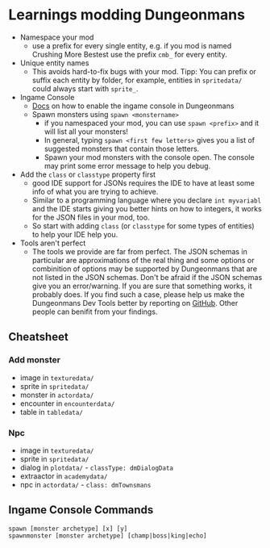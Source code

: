 # Learnings modding Dungeonmans

- Namespace your mod
  - use a prefix for every single entity, e.g. if you mod is named Crushing More Bestest use the prefix `cmb_` for every entity.
- Unique entity names
  - This avoids hard-to-fix bugs with your mod. Tipp: You can prefix or suffix each entity by folder, for example, entities in `spritedata/` could always start with `sprite_`.
- Ingame Console
  - [Docs](https://dungeonmans.fandom.com/wiki/Mod_Packages) on how to enable the ingame console in Dungeonmans
  - Spawn monsters using `spawn <monstername>`
    - if you namespaced your mod, you can use `spawn <prefix>` and it will list all your monsters!
    - In general, typing `spawn <first few letters>` gives you a list of suggested monsters that contain those letters.
    - Spawn your mod monsters with the console open. The console may print some error message to help you debug.
- Add the `class` or `classtype` property first
  - good IDE support for JSONs requires the IDE to have at least some info of what you are trying to achieve.
  - Similar to a programming language where you declare `int myvariabl` and the IDE starts giving you better hints on how to integers, it works for the JSON files in your mod, too.
  - So start with adding `class` (or `classtype` for some types of entities) to help your IDE help you.
- Tools aren't perfect
  - The tools we provide are far from perfect. The JSON schemas in particular are approximations of the real thing and some options or combinition of options may be supported by Dungeonmans that are not listed in the JSON schemas. Don't be afraid if the JSON schemas give you an error/warning. If you are sure that something works, it probably does. If you find such a case, please help us make the Dungeonmans Dev Tools better by reporting on [GitHub](https://github.com/mkraenz/dungeonmans-mod-tools/issues). Other people can benifit from your findings.

## Cheatsheet

### Add monster

- image in `texturedata/`
- sprite in `spritedata/`
- monster in `actordata/`
- encounter in `encounterdata/`
- table in `tabledata/`

### Npc

- image in `texturedata/`
- sprite in `spritedata/`
- dialog in `plotdata/` - `classType: dmDialogData`
- extraactor in `academydata/`
- npc in `actordata/` - `class: dmTownsmans`

## Ingame Console Commands

```log
spawn [monster archetype] [x] [y]
spawnmonster [monster archetype] [champ|boss|king|echo]
```
